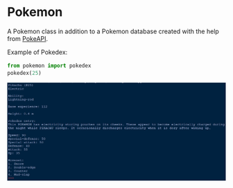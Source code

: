# Pokemon
A Pokemon class in addition to a Pokemon database created with the help from [PokeAPI](https://pokeapi.co/).

Example of Pokedex:

```python
from pokemon import pokedex
pokedex(25)
```

![Pokedex example](https://github.com/ddmin/pokemon/blob/master/pokedex_screengrab.png)

